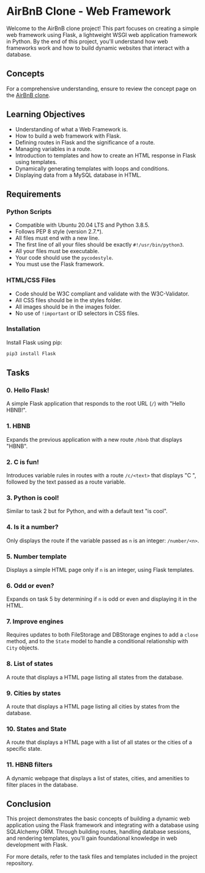 # AirBnB Clone - Web Framework

Welcome to the AirBnB clone project! This part focuses on creating a simple web framework using Flask, a lightweight WSGI web application framework in Python. By the end of this project, you'll understand how web frameworks work and how to build dynamic websites that interact with a database.

## Concepts

For a comprehensive understanding, ensure to review the concept page on the [AirBnB clone](https://intranet.hbtn.io/concepts/74).

## Learning Objectives

- Understanding of what a Web Framework is.
- How to build a web framework with Flask.
- Defining routes in Flask and the significance of a route.
- Managing variables in a route.
- Introduction to templates and how to create an HTML response in Flask using templates.
- Dynamically generating templates with loops and conditions.
- Displaying data from a MySQL database in HTML.

## Requirements

### Python Scripts

- Compatible with Ubuntu 20.04 LTS and Python 3.8.5.
- Follows PEP 8 style (version 2.7.*).
- All files must end with a new line.
- The first line of all your files should be exactly `#!/usr/bin/python3`.
- All your files must be executable.
- Your code should use the `pycodestyle`.
- You must use the Flask framework.

### HTML/CSS Files

- Code should be W3C compliant and validate with the W3C-Validator.
- All CSS files should be in the styles folder.
- All images should be in the images folder.
- No use of `!important` or ID selectors in CSS files.

### Installation

Install Flask using pip:

```bash
pip3 install Flask
```

## Tasks

### 0. Hello Flask!

A simple Flask application that responds to the root URL (`/`) with "Hello HBNB!".

### 1. HBNB

Expands the previous application with a new route `/hbnb` that displays "HBNB".

### 2. C is fun!

Introduces variable rules in routes with a route `/c/<text>` that displays "C ", followed by the text passed as a route variable.

### 3. Python is cool!

Similar to task 2 but for Python, and with a default text "is cool".

### 4. Is it a number?

Only displays the route if the variable passed as `n` is an integer: `/number/<n>`.

### 5. Number template

Displays a simple HTML page only if `n` is an integer, using Flask templates.

### 6. Odd or even?

Expands on task 5 by determining if `n` is odd or even and displaying it in the HTML.

### 7. Improve engines

Requires updates to both FileStorage and DBStorage engines to add a `close` method, and to the `State` model to handle a conditional relationship with `City` objects.

### 8. List of states

A route that displays a HTML page listing all states from the database.

### 9. Cities by states

A route that displays a HTML page listing all cities by states from the database.

### 10. States and State

A route that displays a HTML page with a list of all states or the cities of a specific state.

### 11. HBNB filters

A dynamic webpage that displays a list of states, cities, and amenities to filter places in the database.

## Conclusion

This project demonstrates the basic concepts of building a dynamic web application using the Flask framework and integrating with a database using SQLAlchemy ORM. Through building routes, handling database sessions, and rendering templates, you'll gain foundational knowledge in web development with Flask.

For more details, refer to the task files and templates included in the project repository.